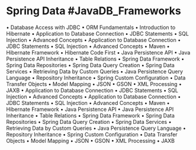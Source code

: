 # Spring Data  #JavaDB_Frameworks

• Database Access with JDBC
• ORM Fundamentals
• Introduction to Hibernate
• Application to Database Connection
• JDBC Statements
• SQL Injection
• Advanced Concepts
• Application to Database Connection
• JDBC Statements
• SQL Injection
• Advanced Concepts
• Maven
• Hibernate Framework
• Hibernate Code First
• Java Persistence API
• Java Persistence API Inheritance
• Table Relations
• Spring Data Framework
• Spring Data Repositories
• Spring Data Query Creation
• Spring Data Services
• Retrieving Data by Custom Queries
• Java Persistence Query Language
• Repository Inheritance
• Spring Custom Configuration
• Data Transfer Objects
• Model Mapping
• JSON
• GSON
• XML Processing
• JAXB
• Application to Database Connection
• JDBC Statements
• SQL Injection
• Advanced Concepts
• Application to Database Connection
• JDBC Statements
• SQL Injection
• Advanced Concepts
• Maven
• Hibernate Framework
• Java Persistence API
• Java Persistence API Inheritance
• Table Relations
• Spring Data Framework
• Spring Data Repositories
• Spring Data Query Creation
• Spring Data Services
• Retrieving Data by Custom Queries
• Java Persistence Query Language
• Repository Inheritance
• Spring Custom Configuration
• Data Transfer Objects
• Model Mapping
• JSON
• GSON
• XML Processing
• JAXB

